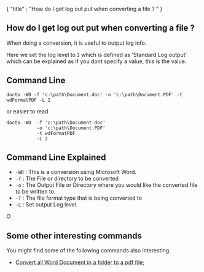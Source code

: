 {
    "title" : "How do I get log out put when converting a file ? " 
}

How do I get log out put when converting a file ?         
-

When doing a conversion, it is useful to output log info.     

Here we set the log level to `2` which is  defined as 'Standard Log output' which can be explained as If you dont specify a value, this is the value.

Command Line 
-

 ````
 docto -WD -f 'c:\path\Document.doc' -o 'c:\path\Document.PDF' -t wdFormatPDF -L 2
 ````
 or easier to read
 ````
 docto -WD  -f 'c:\path\Document.doc' 
            -o 'c:\path\Document.PDF' 
            -t wdFormatPDF 
            -L 2
 ````

Command Line Explained 
-

 - `-WD` :  This is a conversion using Microsoft Word. 
 - `-f` :  The File or directory to be converted 
 - `-o` :  The Output File or Directory where you would like the converted file to be written to.
 - `-T` :  The file format type that is being converted to
 - `-L` :  Set output Log level.

O


Some other interesting commands
-

You might find some of the following commands also interesting.

- [Convert all Word Document in a folder to a pdf file](ConvertDirDocToFilepdf.md);
    

